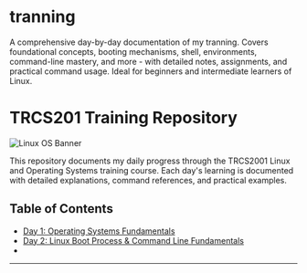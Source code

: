 # tranning
A comprehensive day-by-day documentation of my tranning. Covers foundational concepts, booting mechanisms, shell, environments, command-line mastery, and more - with detailed notes, assignments, and practical command usage. Ideal for beginners and intermediate learners of Linux.

# TRCS201 Training Repository

![Linux OS Banner](https://via.placeholder.com/1200x400/333333/FFFFFF?text=Linux+Operating+System+Fundamentals)

This repository documents my daily progress through the TRCS2001 Linux and Operating Systems training course. Each day's learning is documented with detailed explanations, command references, and practical examples.

## Table of Contents
- [Day 1: Operating Systems Fundamentals](#day-1-operating-systems-fundamentals)
- [Day 2: Linux Boot Process & Command Line Fundamentals](#day-2-linux-boot-process--command-line-fundamentals)
- 
---
